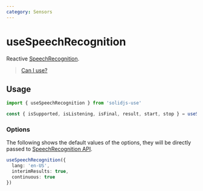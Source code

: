 ```yaml
---
category: Sensors
---
```


# useSpeechRecognition

Reactive [SpeechRecognition](https://developer.mozilla.org/en-US/docs/Web/API/SpeechRecognition).

> [Can I use?](https://caniuse.com/mdn-api_speechrecognitionevent)

## Usage

```ts
import { useSpeechRecognition } from 'solidjs-use'

const { isSupported, isListening, isFinal, result, start, stop } = useSpeechRecognition()
```

### Options

The following shows the default values of the options, they will be directly passed to [SpeechRecognition API](https://developer.mozilla.org/en-US/docs/Web/API/SpeechRecognition).

```ts
useSpeechRecognition({
  lang: 'en-US',
  interimResults: true,
  continuous: true
})
```
